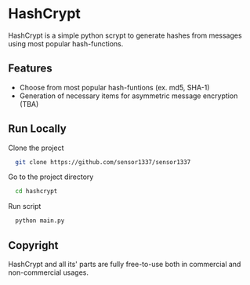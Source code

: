 
# HashCrypt

HashCrypt is a simple python scrypt to generate hashes from messages using most popular hash-functions.






## Features

- Choose from most popular hash-funtions (ex. md5, SHA-1)
- Generation of necessary items for asymmetric message encryption (TBA)


## Run Locally

Clone the project

```bash
  git clone https://github.com/sensor1337/sensor1337
```

Go to the project directory

```bash
  cd hashcrypt
```


Run script

```bash
  python main.py
```


## Copyright

HashCrypt and all its' parts are fully free-to-use both in commercial and non-commercial usages. 

